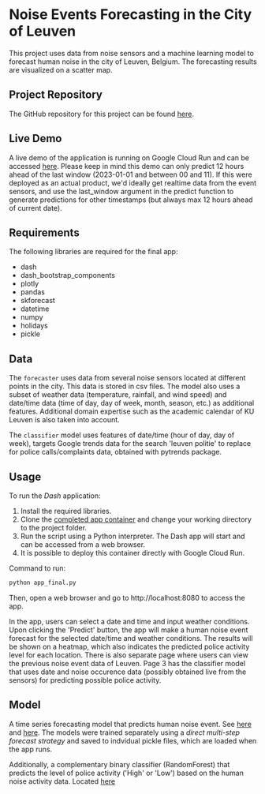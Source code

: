 # Noise Events Forecasting in the City of Leuven

This project uses data from noise sensors and a machine learning model to forecast human noise in the city of Leuven, Belgium. The forecasting results are visualized on a scatter map.

## Project Repository

The GitHub repository for this project can be found [here](https://github.com/uac35/MDA).

## Live Demo

A live demo of the application is running on Google Cloud Run and can be accessed [here](https://dash-mdamal-g6oxupb6zq-lz.a.run.app/). Please keep in mind this demo can only predict 12 hours ahead of the last window (2023-01-01 and between 00 and 11). If this were deployed as an actual product, we'd ideally get realtime data from the event sensors, and use the last_window argument in the predict function to generate predictions for other timestamps (but always max 12 hours ahead of current date).

## Requirements

The following libraries are required for the final app:

- dash
- dash_bootstrap_components
- plotly
- pandas
- skforecast
- datetime
- numpy
- holidays
- pickle

## Data

The `forecaster` uses data from several noise sensors located at different points in the city. This data is stored in csv files. The model also uses a subset of weather data (temperature, rainfall, and wind speed) and date/time data (time of day, day of week, month, season, etc.) as additional features. Additional domain expertise such as the academic calendar of KU Leuven is also taken into account.

The `classifier` model uses features of date/time (hour of day, day of week), targets Google trends data for the search 'leuven politie' to replace for police calls/complaints data, obtained with pytrends package.

## Usage

To run the *Dash* application:

1. Install the required libraries.
2. Clone the [completed app container](https://github.com/uac35/MDA/tree/main/app_final) and change your working directory to the project folder.
3. Run the script using a Python interpreter. The Dash app will start and can be accessed from a web browser.
4. It is possible to deploy this container directly with Google Cloud Run.

Command to run:

```sh
python app_final.py
```

Then, open a web browser and go to http://localhost:8080 to access the app.

In the app, users can select a date and time and input weather conditions. Upon clicking the 'Predict' button, the app will make a human noise event forecast for the selected date/time and weather conditions. The results will be shown on a heatmap, which also indicates the predicted police activity level for each location. There is also separate page where users can view the previous noise event data of Leuven. Page 3 has the classifier model that uses date and noise occurence data (possibly obtained live from the sensors) for predicting possible police activity.

## Model

A time series forecasting model that predicts human noise event. See [here](https://github.com/uac35/MDA/tree/main/MDA/notebooks) and [here](https://github.com/uac35/MDA/tree/main/MDA/models/forecasters). The models were trained separately using a *direct multi-step forecast strategy* and saved to indvidual pickle files, which are loaded when the app runs.

Additionally, a complementary binary classifier (RandomForest) that predicts the level of police activity ('High' or 'Low') based on the human noise activity data. Located [here](https://github.com/uac35/MDA/tree/main/MDA/models/Classifier)
